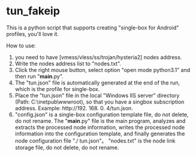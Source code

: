# tun_fakeip
This is a python script that supports creating "single-box for Android" profiles, you'll love it.

How to use:
1. you need to have [vmess/vless/ss/trojan/hysteria2] nodes address.
2. Write the nodes address list to "nodes.txt".
3. Click the right mouse button, select option "open mode python3.1" and then run "__main__.py".
4. The "tun.json" file is automatically generated at the end of the run, which is the profile for single-box.
5. Place the "tun.json" file in the local "Windows IIS server" directory (Path:  C:\inetpub\wwwroot), so that you have a singbox subscription address.
    Example: http://192. 168. 0. 4/tun.json.
6. "config.json" is a single-box configuration template file, do not delete, do not rename.
   The "__main__.py" file is the main program, analyzes and extracts the processed node information, writes the processed node information into the configuration template, and finally generates the node configuration file "./ tun.json"。
	 "nodes.txt" is the node link storage file, do not delete, do not rename.
